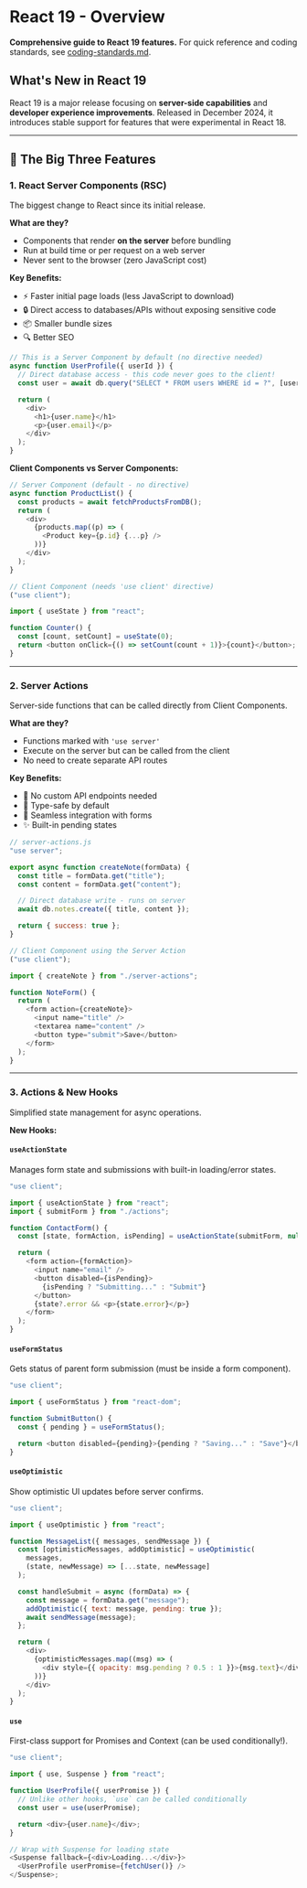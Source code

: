 # React 19 - Overview

**Comprehensive guide to React 19 features.** For quick reference and coding standards, see [coding-standards.md](../coding-standards.md).

## What's New in React 19

React 19 is a major release focusing on **server-side capabilities** and **developer experience improvements**. Released in December 2024, it introduces stable support for features that were experimental in React 18.

---

## 🎯 The Big Three Features

### 1. **React Server Components (RSC)**

The biggest change to React since its initial release.

**What are they?**

- Components that render **on the server** before bundling
- Run at build time or per request on a web server
- Never sent to the browser (zero JavaScript cost)

**Key Benefits:**

- ⚡ Faster initial page loads (less JavaScript to download)
- 🔒 Direct access to databases/APIs without exposing sensitive code
- 📦 Smaller bundle sizes
- 🔍 Better SEO

```javascript
// This is a Server Component by default (no directive needed)
async function UserProfile({ userId }) {
  // Direct database access - this code never goes to the client!
  const user = await db.query("SELECT * FROM users WHERE id = ?", [userId]);

  return (
    <div>
      <h1>{user.name}</h1>
      <p>{user.email}</p>
    </div>
  );
}
```

**Client Components vs Server Components:**

```javascript
// Server Component (default - no directive)
async function ProductList() {
  const products = await fetchProductsFromDB();
  return (
    <div>
      {products.map((p) => (
        <Product key={p.id} {...p} />
      ))}
    </div>
  );
}

// Client Component (needs 'use client' directive)
("use client");

import { useState } from "react";

function Counter() {
  const [count, setCount] = useState(0);
  return <button onClick={() => setCount(count + 1)}>{count}</button>;
}
```

---

### 2. **Server Actions**

Server-side functions that can be called directly from Client Components.

**What are they?**

- Functions marked with `'use server'`
- Execute on the server but can be called from the client
- No need to create separate API routes

**Key Benefits:**

- 🚫 No custom API endpoints needed
- 🎯 Type-safe by default
- 🔄 Seamless integration with forms
- ✨ Built-in pending states

```javascript
// server-actions.js
"use server";

export async function createNote(formData) {
  const title = formData.get("title");
  const content = formData.get("content");

  // Direct database write - runs on server
  await db.notes.create({ title, content });

  return { success: true };
}

// Client Component using the Server Action
("use client");

import { createNote } from "./server-actions";

function NoteForm() {
  return (
    <form action={createNote}>
      <input name="title" />
      <textarea name="content" />
      <button type="submit">Save</button>
    </form>
  );
}
```

---

### 3. **Actions & New Hooks**

Simplified state management for async operations.

**New Hooks:**

#### `useActionState`

Manages form state and submissions with built-in loading/error states.

```javascript
"use client";

import { useActionState } from "react";
import { submitForm } from "./actions";

function ContactForm() {
  const [state, formAction, isPending] = useActionState(submitForm, null);

  return (
    <form action={formAction}>
      <input name="email" />
      <button disabled={isPending}>
        {isPending ? "Submitting..." : "Submit"}
      </button>
      {state?.error && <p>{state.error}</p>}
    </form>
  );
}
```

#### `useFormStatus`

Gets status of parent form submission (must be inside a form component).

```javascript
"use client";

import { useFormStatus } from "react-dom";

function SubmitButton() {
  const { pending } = useFormStatus();

  return <button disabled={pending}>{pending ? "Saving..." : "Save"}</button>;
}
```

#### `useOptimistic`

Show optimistic UI updates before server confirms.

```javascript
"use client";

import { useOptimistic } from "react";

function MessageList({ messages, sendMessage }) {
  const [optimisticMessages, addOptimistic] = useOptimistic(
    messages,
    (state, newMessage) => [...state, newMessage]
  );

  const handleSubmit = async (formData) => {
    const message = formData.get("message");
    addOptimistic({ text: message, pending: true });
    await sendMessage(message);
  };

  return (
    <div>
      {optimisticMessages.map((msg) => (
        <div style={{ opacity: msg.pending ? 0.5 : 1 }}>{msg.text}</div>
      ))}
    </div>
  );
}
```

#### `use`

First-class support for Promises and Context (can be used conditionally!).

```javascript
"use client";

import { use, Suspense } from "react";

function UserProfile({ userPromise }) {
  // Unlike other hooks, `use` can be called conditionally
  const user = use(userPromise);

  return <div>{user.name}</div>;
}

// Wrap with Suspense for loading state
<Suspense fallback={<div>Loading...</div>}>
  <UserProfile userPromise={fetchUser()} />
</Suspense>;
```
